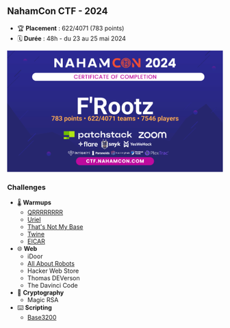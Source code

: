 
## NahamCon CTF - 2024

- 🏆 **Placement** : 622/4071 (783 points)
- 🗓️ **Durée** : 48h - du 23 au 25 mai 2024


![cert](nahamcon_cert.png)

### Challenges

- 🌡️ **Warmups**
    - [QRRRRRRRR](./Warmups/QRRRRRRRR/writeup.md)
    - [Uriel](./Warmups/Uriel/writeup.md)
    - [That's Not My Base](./Warmups/That's%20Not%20My%20Base/writeup.md)
    - [Twine](./Warmups/Twine/writeup.md)
    - [EICAR](./Warmups/EICAR/writeup.md)
- 🌐 **Web**
   - iDoor
   - [All About Robots](./Web/All%20About%20Robots/writeup.md)
   - Hacker Web Store
   - Thomas DEVerson
   - The Davinci Code
- 🔐 **Cryptography**
   - Magic RSA
- ⌨️ **Scripting**
   - [Base3200](./Scripting/Base3200/writeup.md)

